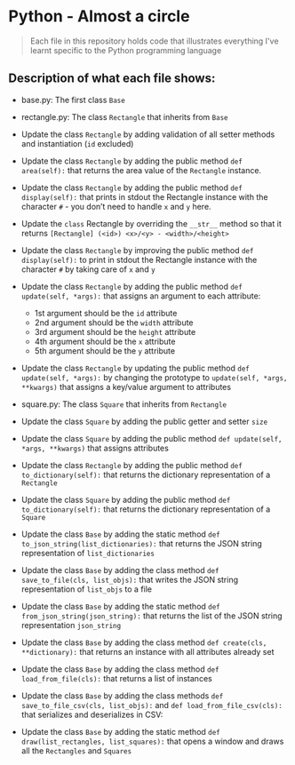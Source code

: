 # Python - Almost a circle
> Each file in this repository holds code that illustrates everything I've learnt
> specific to the Python programming language

## Description of what each file shows:
* base.py: The first class `Base`

* rectangle.py: The class `Rectangle` that inherits from `Base`

* Update the class `Rectangle` by adding validation of all setter methods and instantiation (`id` excluded)

* Update the class `Rectangle` by adding the public method `def area(self):` that returns the area value of the `Rectangle` instance.

* Update the class `Rectangle` by adding the public method `def display(self):` that prints in stdout the Rectangle instance with the character `#` - you don’t need to handle `x` and `y` here.

* Update the `class` Rectangle by overriding the `__str__` method so that it returns `[Rectangle] (<id>) <x>/<y> - <width>/<height>`

* Update the class `Rectangle` by improving the public method `def display(self):` to print in stdout the Rectangle instance with the character `#` by taking care of `x` and `y`

* Update the class `Rectangle` by adding the public method `def update(self, *args):` that assigns an argument to each attribute:

	- 1st argument should be the `id` attribute
	- 2nd argument should be the `width` attribute
	- 3rd argument should be the `height` attribute
	- 4th argument should be the `x` attribute
	- 5th argument should be the `y` attribute

* Update the class `Rectangle` by updating the public method `def update(self, *args):` by changing the prototype to `update(self, *args, **kwargs)` that assigns a key/value argument to attributes

* square.py: The class `Square` that inherits from `Rectangle`

* Update the class `Square` by adding the public getter and setter `size`

* Update the class `Square` by adding the public method `def update(self, *args, **kwargs)` that assigns attributes

* Update the class `Rectangle` by adding the public method `def to_dictionary(self):` that returns the dictionary representation of a `Rectangle`

* Update the class `Square` by adding the public method `def to_dictionary(self):` that returns the dictionary representation of a `Square`

* Update the class `Base` by adding the static method `def to_json_string(list_dictionaries):` that returns the JSON string representation of `list_dictionaries`

* Update the class `Base` by adding the class method `def save_to_file(cls, list_objs):` that writes the JSON string representation of `list_objs` to a file

* Update the class `Base` by adding the static method `def from_json_string(json_string):` that returns the list of the JSON string representation `json_string`

* Update the class `Base` by adding the class method `def create(cls, **dictionary):` that returns an instance with all attributes already set

* Update the class `Base` by adding the class method `def load_from_file(cls):` that returns a list of instances

* Update the class `Base` by adding the class methods `def save_to_file_csv(cls, list_objs):` and `def load_from_file_csv(cls):` that serializes and deserializes in CSV:

* Update the class `Base` by adding the static method `def draw(list_rectangles, list_squares):` that opens a window and draws all the `Rectangles` and `Squares`
